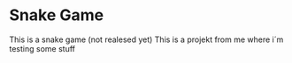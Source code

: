# Snake Game
This is a snake game (not realesed yet)
This is a projekt from me where i´m testing some stuff
